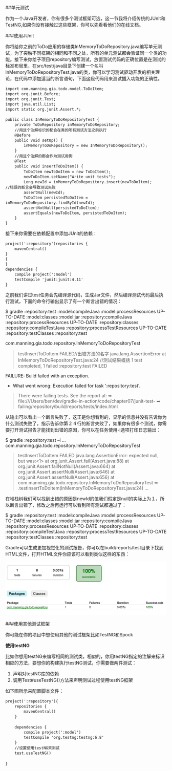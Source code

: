 ##单元测试

作为一个Java开发者，你有很多个测试框架可选，这一节我将介绍传统的JUnit和TestNG,如果你没有接触过这些框架，你可以先看看他们的在线文档。


###使用JUnit

你将给你之前的ToDo应用的存储类InMemoryToDoRepository.java编写单元测试，为了突触不同框架的相同和不同之处，所有的单元测试都会验证同一个类的功能。接下来你给子项目repository编写测试，放置测试代码的正确位置是在测试的标准布局里，在src/test/java目录下创建一个名叫InMemoryToDoRepositoryTest.java的类，你可以学习测试驱动开发的相关理论，在代码中添加适当的断言语句，下面这段代码用来测试插入功能的正确性。

	import com.manning.gia.todo.model.ToDoItem;
	import org.junit.Before;
	import org.junit.Test;
	import java.util.List;
	import static org.junit.Assert.*;

	public class InMemoryToDoRepositoryTest {
		private ToDoRepository inMemoryToDoRepository;
		//用这个注解标识的都会在类的所有测试方法之前执行
		@Before
		public void setUp() {
			inMemoryToDoRepository = new InMemoryToDoRepository();
		}
		//用这个注解的都会作为测试用例
		@Test
		public void insertToDoItem() {
			ToDoItem newToDoItem = new ToDoItem();		　
			newToDoItem.setName("Write unit tests");
			Long newId = inMemoryToDoRepository.insert(newToDoItem);		//错误的断言会导致测试失败　
			assertNull(newId);
			ToDoItem persistedToDoItem = inMemoryToDoRepository.findById(newId);
			assertNotNull(persistedToDoItem);
			assertEquals(newToDoItem, persistedToDoItem);
		}
	}

接下来你需要在依赖配置中添加JUnit的依赖：

	project(':repository')repositories {
		mavenCentral()
	}
	{
	}
	dependencies {
		compile project(':model')
		testCompile 'junit:junit:4.11'
	}

之前我们讲过test任务会先编译源代码，生成Jar文件，然后编译测试代码最后执行测试，下面的命令行输出显示了有一个断言出错的情况：

$ gradle :repository:test
:model:compileJava
:model:processResources UP-TO-DATE
:model:classes
:model:jar
:repository:compileJava
:repository:processResources UP-TO-DATE
:repository:classes
:repository:compileTestJava
:repository:processTestResources UP-TO-DATE
:repository:testClasses
:repository:test

com.manning.gia.todo.repository.InMemoryToDoRepositoryTest
> testInsertToDoItem FAILED//出错方法的名字
java.lang.AssertionError at InMemoryToDoRepositoryTest.java:24
//测试结果概括
1 test completed, 1 failed
:repository:test FAILED

FAILURE: Build failed with an exception.

* What went wrong:
Execution failed for task ':repository:test'.
> There were failing tests. See the report at:
➥ file:///Users/ben/dev/gradle-in-action/code/chapter07/junit-test-
➥ failing/repository/build/reports/tests/index.html

从输出可以看出一个断言失败了，这正是你想看到的，显示的信息并没有告诉你为什么测试失败了，指示告诉你第２４行的断言失败了，如果你有很多个测试，你需要打开测试报告才能找到出错的原因，你可以在任务使用-i选项打印日志输出：

$ gradle :repository:test –i
...
com.manning.gia.todo.repository.InMemoryToDoRepositoryTest
> testInsertToDoItem FAILED
java.lang.AssertionError: expected null, but was:<1>
at org.junit.Assert.fail(Assert.java:88)
at org.junit.Assert.failNotNull(Assert.java:664)
at org.junit.Assert.assertNull(Assert.java:646)
at org.junit.Assert.assertNull(Assert.java:656)
at com.manning.gia.todo.repository.InMemoryToDoRepositoryTest
➥ .testInsertToDoItem(InMemoryToDoRepositoryTest.java:24)
...

在堆栈树我们可以找到出错的原因是newId的值我们假定是null的实际上为１，所以断言出错了，修改之后再运行可以看到所有测试都通过了：

$ gradle :repository:test
:model:compileJava
:model:processResources UP-TO-DATE
:model:classes
:model:jar
:repository:compileJava
:repository:processResources UP-TO-DATE
:repository:classes
:repository:compileTestJava
:repository:processTestResources UP-TO-DATE
:repository:testClasses
:repository:test

Gradle可以生成更加视觉化的测试报告，你可以在build/reports/test目录下找到HTML文件，打开HTML文件你应该可以看到类似这样的东西：

![](/images/dag54.png)

###使用其他测试框架

你可能在你的项目中想使用其他的测试框架比如TestNG和Spock

**使用testNG**

比如你想用testNG来编写相同的测试类，相似的，你用testNG指定的注解来标识相应的方法，要想你的构建执行testNG测试，你需要做两件测试：

1. 声明对testNG库的依赖
2. 调用Test#useTestNG()方法来声明测试过程使用testNG框架

如下图所示来配置脚本文件：

	project(':repository'){
		repositories {
			mavenCentral()
		}
		　
		dependencies {
			compile project(':model')
			testCompile 'org.testng:testng:6.8'
		}
		//设置使用testNG来测试
		test.useTestNG()
	　
	}






















